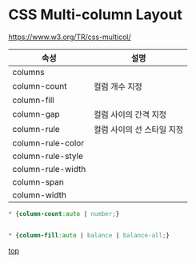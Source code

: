 # CSS Multi-column Layout
https://www.w3.org/TR/css-multicol/


속성 | 설명
---|---
columns           |
column-count      | 컬럼 개수 지정
column-fill       |
column-gap        | 컬럼 사이의 간격 지정
column-rule       | 컬럼 사이의 선 스타일 지정
column-rule-color |
column-rule-style |
column-rule-width |
column-span       |
column-width      |



```css
* {column-count:auto | number;}


* {column-fill:auto | balance | balance-all;}
```


[top](#)
